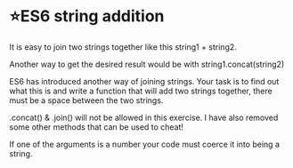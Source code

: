 # :star:ES6 string addition

It is easy to join two strings together like this string1 + string2.

Another way to get the desired result would be with string1.concat(string2)

ES6 has introduced another way of joining strings. Your task is to find out what this is and write a function that will add two strings together, there must be a space between the two strings.

.concat() & .join() will not be allowed in this exercise. I have also removed some other methods that can be used to cheat!

If one of the arguments is a number your code must coerce it into being a string.
